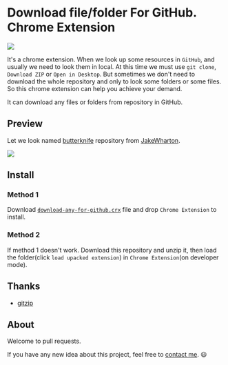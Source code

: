 # Download file/folder For GitHub. Chrome Extension

![](https://raw.githubusercontent.com/onlylemi/res/master/download-any-for-github-icon.png)

It's a chrome extension. When we look up some resources in `GitHub`, and usually we need to look them in local. At this time we must use `git clone`, `Download ZIP` or `Open in Desktop`. But sometimes we don't need to download the whole repository and only to look some folders or some files. So this chrome extension can help you achieve your demand.

It can download any files or folders from repository in GitHub.

## Preview

Let we look named [butterknife](https://github.com/JakeWharton/butterknife) repository from [JakeWharton](https://github.com/JakeWharton). 

![](https://raw.githubusercontent.com/onlylemi/res/master/download-any-for-github-preview.png)

## Install

### Method 1

Download [`download-any-for-github.crx`](https://github.com/onlylemi/download-any-for-github/blob/master/download-any-for-github.crx) file and drop `Chrome Extension` to install. 

### Method 2

If method 1 doesn't work. Download this repository and unzip it, then load the folder(click `load upacked extension`) in `Chrome Extension`(on developer mode). 

## Thanks

* [gitzip](https://github.com/KinoLien/gitzip)

## About

Welcome to pull requests.

If you have any new idea about this project, feel free to [contact me](mailto:onlylemi.com@gmial.com). :smiley: